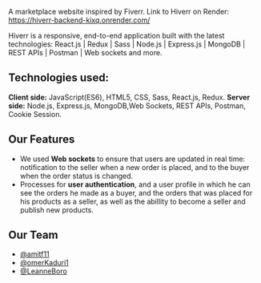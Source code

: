 A marketplace website inspired by Fiverr.
Link to Hiverr on Render: https://hiverr-backend-kixq.onrender.com/

Hiverr is a responsive, end-to-end application built with the latest technologies: React.js | Redux | Sass | Node.js | Express.js | MongoDB | REST APIs | Postman | Web sockets and more.

## Technologies used:
**Client side:** JavaScript(ES6), HTML5, CSS, Sass, React.js, Redux.
**Server side:** Node.js, Express.js, MongoDB,Web Sockets, REST APIs, Postman, Cookie Session.


## Our Features
- We used **Web sockets** to ensure that users are updated in real time: notification to the seller when a new order is placed, and to the buyer when the order status is changed.
- Processes for **user authentication**, and a user profile in which he can see the orders he made as a buyer, and the orders that was placed for his products as a seller, as well as the abillity to become a seller and publish new products.

## Our Team

- [@amitf11](https://github.com/amitf11)
- [@omerKaduri1](https://github.com/omerKaduri1)
- [@LeanneBoro](https://github.com/LeanneBoro)
